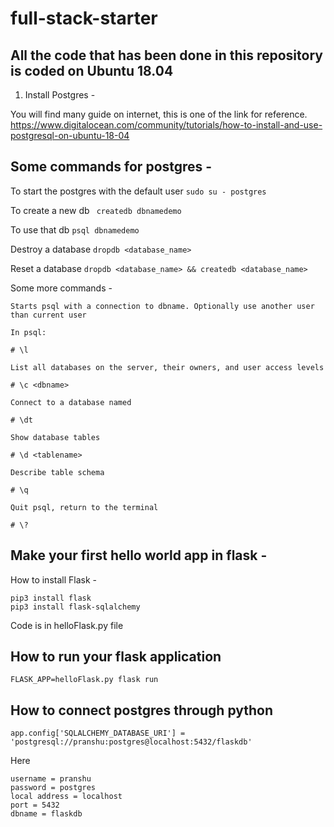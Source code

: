 # full-stack-starter

## All the code that has been done in this repository is coded on Ubuntu 18.04

1. Install Postgres - 

You will find many guide on internet, this is one of the link for reference.
https://www.digitalocean.com/community/tutorials/how-to-install-and-use-postgresql-on-ubuntu-18-04

## Some commands for postgres  -

To start the postgres with the default user  `sudo su - postgres`

To create a new db ` createdb dbnamedemo`

To use that db `psql dbnamedemo`

Destroy a database ` dropdb <database_name> `

Reset a database  `dropdb <database_name> && createdb <database_name>`

Some more commands -

```
Starts psql with a connection to dbname. Optionally use another user than current user

In psql:

# \l

List all databases on the server, their owners, and user access levels

# \c <dbname>

Connect to a database named

# \dt

Show database tables

# \d <tablename>

Describe table schema

# \q

Quit psql, return to the terminal

# \?

```


## Make your first hello world app in flask -

How to install Flask - 

```
pip3 install flask
pip3 install flask-sqlalchemy

```

Code is in helloFlask.py file

## How to run your flask application 

```
FLASK_APP=helloFlask.py flask run
```

## How to connect postgres through python

```
app.config['SQLALCHEMY_DATABASE_URI'] = 'postgresql://pranshu:postgres@localhost:5432/flaskdb'

```
Here

```
username = pranshu
password = postgres
local address = localhost
port = 5432
dbname = flaskdb
```